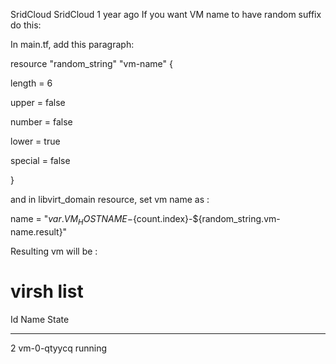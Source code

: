 SridCloud
SridCloud
1 year ago
If you want VM name to have random suffix do this:

In main.tf, add this paragraph:

resource "random_string" "vm-name" {

  length = 6

  upper  = false

  number = false

  lower  = true

  special = false

}


and in libvirt_domain resource, set vm name as :

name   = "${var.VM_HOSTNAME}-${count.index}-${random_string.vm-name.result}"

Resulting vm will be :

# virsh list

 Id   Name          State

-----------------------------

 2    vm-0-qtyycq   running


